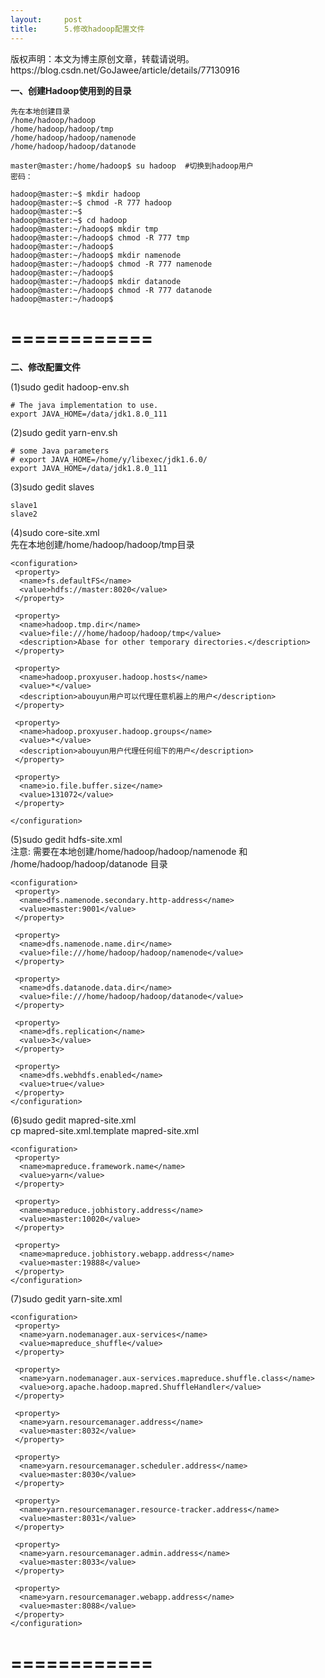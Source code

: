 ```yaml
---
layout:     post
title:      5.修改hadoop配置文件
---
```

<div id="article_content" class="article_content clearfix csdn-tracking-statistics" data-pid="blog" data-mod="popu_307" data-dsm="post">
								<div class="article-copyright">
					版权声明：本文为博主原创文章，转载请说明。					https://blog.csdn.net/GoJawee/article/details/77130916				</div>
								            <div id="content_views" class="markdown_views prism-atom-one-dark">
							<!-- flowchart 箭头图标 勿删 -->
							<svg xmlns="http://www.w3.org/2000/svg" style="display: none;"><path stroke-linecap="round" d="M5,0 0,2.5 5,5z" id="raphael-marker-block" style="-webkit-tap-highlight-color: rgba(0, 0, 0, 0);"></path></svg>
							<p><strong>一、创建Hadoop使用到的目录</strong></p>



<pre class="prettyprint"><code class=" hljs ruby">先在本地创建目录
/home/hadoop/hadoop
/home/hadoop/hadoop/tmp
/home/hadoop/hadoop/namenode
/home/hadoop/hadoop/datanode

master<span class="hljs-variable">@master</span><span class="hljs-symbol">:/home/hadoop</span><span class="hljs-variable">$ </span>su hadoop  <span class="hljs-comment">#切换到hadoop用户</span>
密码： 

hadoop<span class="hljs-variable">@master</span><span class="hljs-symbol">:~</span><span class="hljs-variable">$ </span>mkdir hadoop
hadoop<span class="hljs-variable">@master</span><span class="hljs-symbol">:~</span><span class="hljs-variable">$ </span>chmod -<span class="hljs-constant">R</span> <span class="hljs-number">777</span> hadoop
hadoop<span class="hljs-variable">@master</span><span class="hljs-symbol">:~</span><span class="hljs-variable">$ </span>
hadoop<span class="hljs-variable">@master</span><span class="hljs-symbol">:~</span><span class="hljs-variable">$ </span>cd hadoop
hadoop<span class="hljs-variable">@master</span><span class="hljs-symbol">:~/hadoop</span><span class="hljs-variable">$ </span>mkdir tmp
hadoop<span class="hljs-variable">@master</span><span class="hljs-symbol">:~/hadoop</span><span class="hljs-variable">$ </span>chmod -<span class="hljs-constant">R</span> <span class="hljs-number">777</span> tmp
hadoop<span class="hljs-variable">@master</span><span class="hljs-symbol">:~/hadoop</span><span class="hljs-variable">$ </span>
hadoop<span class="hljs-variable">@master</span><span class="hljs-symbol">:~/hadoop</span><span class="hljs-variable">$ </span>mkdir namenode
hadoop<span class="hljs-variable">@master</span><span class="hljs-symbol">:~/hadoop</span><span class="hljs-variable">$ </span>chmod -<span class="hljs-constant">R</span> <span class="hljs-number">777</span> namenode
hadoop<span class="hljs-variable">@master</span><span class="hljs-symbol">:~/hadoop</span><span class="hljs-variable">$ </span>
hadoop<span class="hljs-variable">@master</span><span class="hljs-symbol">:~/hadoop</span><span class="hljs-variable">$ </span>mkdir datanode
hadoop<span class="hljs-variable">@master</span><span class="hljs-symbol">:~/hadoop</span><span class="hljs-variable">$ </span>chmod -<span class="hljs-constant">R</span> <span class="hljs-number">777</span> datanode
hadoop<span class="hljs-variable">@master</span><span class="hljs-symbol">:~/hadoop</span><span class="hljs-variable">$ </span></code></pre>



<h1 id="title">============</h1>

<p><strong>二、修改配置文件 </strong></p>

<p>(1)sudo gedit hadoop-env.sh</p>



<pre class="prettyprint"><code class=" hljs haskell"><span class="hljs-preprocessor"># The java implementation to use.</span>
<span class="hljs-title">export</span> <span class="hljs-type">JAVA_HOME</span>=/<span class="hljs-typedef"><span class="hljs-keyword">data</span>/jdk1.8.0_111</span></code></pre>

<p>(2)sudo gedit yarn-env.sh</p>



<pre class="prettyprint"><code class=" hljs haskell"><span class="hljs-preprocessor"># some Java parameters</span>
<span class="hljs-preprocessor"># export JAVA_HOME=/home/y/libexec/jdk1.6.0/</span>
<span class="hljs-title">export</span> <span class="hljs-type">JAVA_HOME</span>=/<span class="hljs-typedef"><span class="hljs-keyword">data</span>/jdk1.8.0_111</span></code></pre>

<p>(3)sudo gedit slaves</p>



<pre class="prettyprint"><code class=" hljs ">slave1
slave2</code></pre>

<p>(4)sudo core-site.xml  <br>
先在本地创建/home/hadoop/hadoop/tmp目录</p>



<pre class="prettyprint"><code class=" hljs xml"><span class="hljs-tag">&lt;<span class="hljs-title">configuration</span>&gt;</span>
 <span class="hljs-tag">&lt;<span class="hljs-title">property</span>&gt;</span>
  <span class="hljs-tag">&lt;<span class="hljs-title">name</span>&gt;</span>fs.defaultFS<span class="hljs-tag">&lt;/<span class="hljs-title">name</span>&gt;</span>
  <span class="hljs-tag">&lt;<span class="hljs-title">value</span>&gt;</span>hdfs://master:8020<span class="hljs-tag">&lt;/<span class="hljs-title">value</span>&gt;</span>
 <span class="hljs-tag">&lt;/<span class="hljs-title">property</span>&gt;</span>

 <span class="hljs-tag">&lt;<span class="hljs-title">property</span>&gt;</span>
  <span class="hljs-tag">&lt;<span class="hljs-title">name</span>&gt;</span>hadoop.tmp.dir<span class="hljs-tag">&lt;/<span class="hljs-title">name</span>&gt;</span>
  <span class="hljs-tag">&lt;<span class="hljs-title">value</span>&gt;</span>file:///home/hadoop/hadoop/tmp<span class="hljs-tag">&lt;/<span class="hljs-title">value</span>&gt;</span>
  <span class="hljs-tag">&lt;<span class="hljs-title">description</span>&gt;</span>Abase for other temporary directories.<span class="hljs-tag">&lt;/<span class="hljs-title">description</span>&gt;</span>
 <span class="hljs-tag">&lt;/<span class="hljs-title">property</span>&gt;</span>

 <span class="hljs-tag">&lt;<span class="hljs-title">property</span>&gt;</span>
  <span class="hljs-tag">&lt;<span class="hljs-title">name</span>&gt;</span>hadoop.proxyuser.hadoop.hosts<span class="hljs-tag">&lt;/<span class="hljs-title">name</span>&gt;</span>
  <span class="hljs-tag">&lt;<span class="hljs-title">value</span>&gt;</span>*<span class="hljs-tag">&lt;/<span class="hljs-title">value</span>&gt;</span>
  <span class="hljs-tag">&lt;<span class="hljs-title">description</span>&gt;</span>abouyun用户可以代理任意机器上的用户<span class="hljs-tag">&lt;/<span class="hljs-title">description</span>&gt;</span>
 <span class="hljs-tag">&lt;/<span class="hljs-title">property</span>&gt;</span>

 <span class="hljs-tag">&lt;<span class="hljs-title">property</span>&gt;</span>
  <span class="hljs-tag">&lt;<span class="hljs-title">name</span>&gt;</span>hadoop.proxyuser.hadoop.groups<span class="hljs-tag">&lt;/<span class="hljs-title">name</span>&gt;</span>
  <span class="hljs-tag">&lt;<span class="hljs-title">value</span>&gt;</span>*<span class="hljs-tag">&lt;/<span class="hljs-title">value</span>&gt;</span>
  <span class="hljs-tag">&lt;<span class="hljs-title">description</span>&gt;</span>abouyun用户代理任何组下的用户<span class="hljs-tag">&lt;/<span class="hljs-title">description</span>&gt;</span>
 <span class="hljs-tag">&lt;/<span class="hljs-title">property</span>&gt;</span>

 <span class="hljs-tag">&lt;<span class="hljs-title">property</span>&gt;</span>
  <span class="hljs-tag">&lt;<span class="hljs-title">name</span>&gt;</span>io.file.buffer.size<span class="hljs-tag">&lt;/<span class="hljs-title">name</span>&gt;</span>
  <span class="hljs-tag">&lt;<span class="hljs-title">value</span>&gt;</span>131072<span class="hljs-tag">&lt;/<span class="hljs-title">value</span>&gt;</span>
 <span class="hljs-tag">&lt;/<span class="hljs-title">property</span>&gt;</span>

<span class="hljs-tag">&lt;/<span class="hljs-title">configuration</span>&gt;</span></code></pre>

<p>(5)sudo gedit hdfs-site.xml  <br>
注意: 需要在本地创建/home/hadoop/hadoop/namenode 和 /home/hadoop/hadoop/datanode 目录</p>



<pre class="prettyprint"><code class=" hljs xml"><span class="hljs-tag">&lt;<span class="hljs-title">configuration</span>&gt;</span>
 <span class="hljs-tag">&lt;<span class="hljs-title">property</span>&gt;</span>
  <span class="hljs-tag">&lt;<span class="hljs-title">name</span>&gt;</span>dfs.namenode.secondary.http-address<span class="hljs-tag">&lt;/<span class="hljs-title">name</span>&gt;</span>
  <span class="hljs-tag">&lt;<span class="hljs-title">value</span>&gt;</span>master:9001<span class="hljs-tag">&lt;/<span class="hljs-title">value</span>&gt;</span>
 <span class="hljs-tag">&lt;/<span class="hljs-title">property</span>&gt;</span>

 <span class="hljs-tag">&lt;<span class="hljs-title">property</span>&gt;</span>
  <span class="hljs-tag">&lt;<span class="hljs-title">name</span>&gt;</span>dfs.namenode.name.dir<span class="hljs-tag">&lt;/<span class="hljs-title">name</span>&gt;</span>
  <span class="hljs-tag">&lt;<span class="hljs-title">value</span>&gt;</span>file:///home/hadoop/hadoop/namenode<span class="hljs-tag">&lt;/<span class="hljs-title">value</span>&gt;</span>
 <span class="hljs-tag">&lt;/<span class="hljs-title">property</span>&gt;</span>

 <span class="hljs-tag">&lt;<span class="hljs-title">property</span>&gt;</span>
  <span class="hljs-tag">&lt;<span class="hljs-title">name</span>&gt;</span>dfs.datanode.data.dir<span class="hljs-tag">&lt;/<span class="hljs-title">name</span>&gt;</span>
  <span class="hljs-tag">&lt;<span class="hljs-title">value</span>&gt;</span>file:///home/hadoop/hadoop/datanode<span class="hljs-tag">&lt;/<span class="hljs-title">value</span>&gt;</span>
 <span class="hljs-tag">&lt;/<span class="hljs-title">property</span>&gt;</span>

 <span class="hljs-tag">&lt;<span class="hljs-title">property</span>&gt;</span>
  <span class="hljs-tag">&lt;<span class="hljs-title">name</span>&gt;</span>dfs.replication<span class="hljs-tag">&lt;/<span class="hljs-title">name</span>&gt;</span>
  <span class="hljs-tag">&lt;<span class="hljs-title">value</span>&gt;</span>3<span class="hljs-tag">&lt;/<span class="hljs-title">value</span>&gt;</span>
 <span class="hljs-tag">&lt;/<span class="hljs-title">property</span>&gt;</span>

 <span class="hljs-tag">&lt;<span class="hljs-title">property</span>&gt;</span>
  <span class="hljs-tag">&lt;<span class="hljs-title">name</span>&gt;</span>dfs.webhdfs.enabled<span class="hljs-tag">&lt;/<span class="hljs-title">name</span>&gt;</span>
  <span class="hljs-tag">&lt;<span class="hljs-title">value</span>&gt;</span>true<span class="hljs-tag">&lt;/<span class="hljs-title">value</span>&gt;</span>
 <span class="hljs-tag">&lt;/<span class="hljs-title">property</span>&gt;</span>
<span class="hljs-tag">&lt;/<span class="hljs-title">configuration</span>&gt;</span></code></pre>

<p>(6)sudo gedit mapred-site.xml  <br>
cp mapred-site.xml.template mapred-site.xml</p>



<pre class="prettyprint"><code class=" hljs xml"><span class="hljs-tag">&lt;<span class="hljs-title">configuration</span>&gt;</span>
 <span class="hljs-tag">&lt;<span class="hljs-title">property</span>&gt;</span>
  <span class="hljs-tag">&lt;<span class="hljs-title">name</span>&gt;</span>mapreduce.framework.name<span class="hljs-tag">&lt;/<span class="hljs-title">name</span>&gt;</span>
  <span class="hljs-tag">&lt;<span class="hljs-title">value</span>&gt;</span>yarn<span class="hljs-tag">&lt;/<span class="hljs-title">value</span>&gt;</span>
 <span class="hljs-tag">&lt;/<span class="hljs-title">property</span>&gt;</span>

 <span class="hljs-tag">&lt;<span class="hljs-title">property</span>&gt;</span>
  <span class="hljs-tag">&lt;<span class="hljs-title">name</span>&gt;</span>mapreduce.jobhistory.address<span class="hljs-tag">&lt;/<span class="hljs-title">name</span>&gt;</span>
  <span class="hljs-tag">&lt;<span class="hljs-title">value</span>&gt;</span>master:10020<span class="hljs-tag">&lt;/<span class="hljs-title">value</span>&gt;</span>
 <span class="hljs-tag">&lt;/<span class="hljs-title">property</span>&gt;</span>

 <span class="hljs-tag">&lt;<span class="hljs-title">property</span>&gt;</span>
  <span class="hljs-tag">&lt;<span class="hljs-title">name</span>&gt;</span>mapreduce.jobhistory.webapp.address<span class="hljs-tag">&lt;/<span class="hljs-title">name</span>&gt;</span>
  <span class="hljs-tag">&lt;<span class="hljs-title">value</span>&gt;</span>master:19888<span class="hljs-tag">&lt;/<span class="hljs-title">value</span>&gt;</span>
 <span class="hljs-tag">&lt;/<span class="hljs-title">property</span>&gt;</span>
<span class="hljs-tag">&lt;/<span class="hljs-title">configuration</span>&gt;</span></code></pre>

<p>(7)sudo gedit yarn-site.xml</p>



<pre class="prettyprint"><code class=" hljs xml"><span class="hljs-tag">&lt;<span class="hljs-title">configuration</span>&gt;</span>
 <span class="hljs-tag">&lt;<span class="hljs-title">property</span>&gt;</span>
  <span class="hljs-tag">&lt;<span class="hljs-title">name</span>&gt;</span>yarn.nodemanager.aux-services<span class="hljs-tag">&lt;/<span class="hljs-title">name</span>&gt;</span>
  <span class="hljs-tag">&lt;<span class="hljs-title">value</span>&gt;</span>mapreduce_shuffle<span class="hljs-tag">&lt;/<span class="hljs-title">value</span>&gt;</span>
 <span class="hljs-tag">&lt;/<span class="hljs-title">property</span>&gt;</span>

 <span class="hljs-tag">&lt;<span class="hljs-title">property</span>&gt;</span>
  <span class="hljs-tag">&lt;<span class="hljs-title">name</span>&gt;</span>yarn.nodemanager.aux-services.mapreduce.shuffle.class<span class="hljs-tag">&lt;/<span class="hljs-title">name</span>&gt;</span>
  <span class="hljs-tag">&lt;<span class="hljs-title">value</span>&gt;</span>org.apache.hadoop.mapred.ShuffleHandler<span class="hljs-tag">&lt;/<span class="hljs-title">value</span>&gt;</span>
 <span class="hljs-tag">&lt;/<span class="hljs-title">property</span>&gt;</span>

 <span class="hljs-tag">&lt;<span class="hljs-title">property</span>&gt;</span>
  <span class="hljs-tag">&lt;<span class="hljs-title">name</span>&gt;</span>yarn.resourcemanager.address<span class="hljs-tag">&lt;/<span class="hljs-title">name</span>&gt;</span>
  <span class="hljs-tag">&lt;<span class="hljs-title">value</span>&gt;</span>master:8032<span class="hljs-tag">&lt;/<span class="hljs-title">value</span>&gt;</span>
 <span class="hljs-tag">&lt;/<span class="hljs-title">property</span>&gt;</span>

 <span class="hljs-tag">&lt;<span class="hljs-title">property</span>&gt;</span>
  <span class="hljs-tag">&lt;<span class="hljs-title">name</span>&gt;</span>yarn.resourcemanager.scheduler.address<span class="hljs-tag">&lt;/<span class="hljs-title">name</span>&gt;</span>
  <span class="hljs-tag">&lt;<span class="hljs-title">value</span>&gt;</span>master:8030<span class="hljs-tag">&lt;/<span class="hljs-title">value</span>&gt;</span>
 <span class="hljs-tag">&lt;/<span class="hljs-title">property</span>&gt;</span>

 <span class="hljs-tag">&lt;<span class="hljs-title">property</span>&gt;</span>
  <span class="hljs-tag">&lt;<span class="hljs-title">name</span>&gt;</span>yarn.resourcemanager.resource-tracker.address<span class="hljs-tag">&lt;/<span class="hljs-title">name</span>&gt;</span>
  <span class="hljs-tag">&lt;<span class="hljs-title">value</span>&gt;</span>master:8031<span class="hljs-tag">&lt;/<span class="hljs-title">value</span>&gt;</span>
 <span class="hljs-tag">&lt;/<span class="hljs-title">property</span>&gt;</span>

 <span class="hljs-tag">&lt;<span class="hljs-title">property</span>&gt;</span>
  <span class="hljs-tag">&lt;<span class="hljs-title">name</span>&gt;</span>yarn.resourcemanager.admin.address<span class="hljs-tag">&lt;/<span class="hljs-title">name</span>&gt;</span>
  <span class="hljs-tag">&lt;<span class="hljs-title">value</span>&gt;</span>master:8033<span class="hljs-tag">&lt;/<span class="hljs-title">value</span>&gt;</span>
 <span class="hljs-tag">&lt;/<span class="hljs-title">property</span>&gt;</span>

 <span class="hljs-tag">&lt;<span class="hljs-title">property</span>&gt;</span>
  <span class="hljs-tag">&lt;<span class="hljs-title">name</span>&gt;</span>yarn.resourcemanager.webapp.address<span class="hljs-tag">&lt;/<span class="hljs-title">name</span>&gt;</span>
  <span class="hljs-tag">&lt;<span class="hljs-title">value</span>&gt;</span>master:8088<span class="hljs-tag">&lt;/<span class="hljs-title">value</span>&gt;</span>
 <span class="hljs-tag">&lt;/<span class="hljs-title">property</span>&gt;</span>
<span class="hljs-tag">&lt;/<span class="hljs-title">configuration</span>&gt;</span></code></pre>



<h1 id="title-1">============</h1>            </div>
						<link href="https://csdnimg.cn/release/phoenix/mdeditor/markdown_views-9e5741c4b9.css" rel="stylesheet">
                </div>